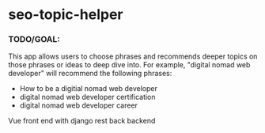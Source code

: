 # seo-topic-helper 

### TODO/GOAL:
This app allows users to choose phrases and recommends deeper topics on those phrases or ideas to deep dive into. For example, "digital nomad web developer" will recommend the following phrases:
- How to be a digitial nomad web developer
- digital nomad web developer certification
- digital nomad web developer career

Vue front end with django rest back backend
